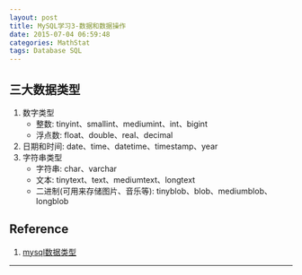 ```yaml
---
layout: post
title: MySQL学习3-数据和数据操作
date: 2015-07-04 06:59:48
categories: MathStat
tags: Database SQL
---
```





## 三大数据类型

1. 数字类型
	- 整数: tinyint、smallint、mediumint、int、bigint
	- 浮点数: float、double、real、decimal
2. 日期和时间: date、time、datetime、timestamp、year
3. 字符串类型
	- 字符串: char、varchar
	- 文本: tinytext、text、mediumtext、longtext
	- 二进制(可用来存储图片、音乐等): tinyblob、blob、mediumblob、longblob


## Reference

1. [mysql数据类型](http://www.cnblogs.com/zbseoag/archive/2013/03/19/2970004.html)

---
